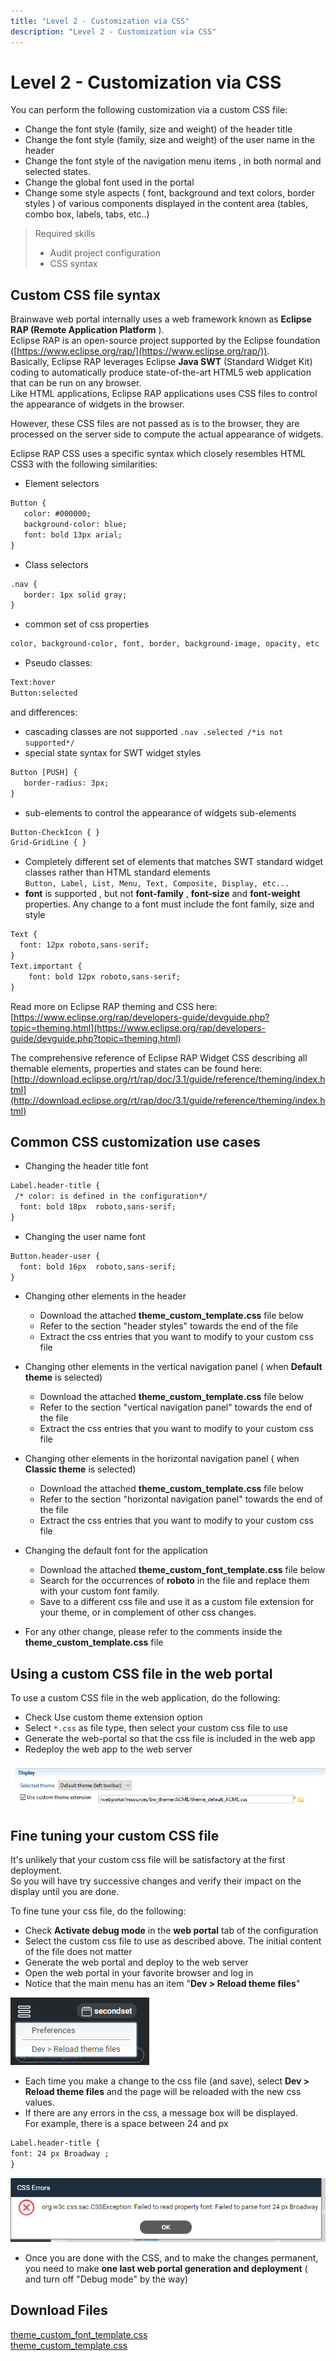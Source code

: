 ```yaml
---
title: "Level 2 - Customization via CSS"
description: "Level 2 - Customization via CSS"
---
```


# Level 2 - Customization via CSS

You can perform the following customization via a custom CSS file:  

- Change the font style (family, size and weight) of the header title
- Change the font style (family, size and weight)  of the user name in the header
- Change the font style of the navigation menu items , in both normal and selected states.
- Change the global font used in the portal
- Change some style aspects ( font, background and text colors, border styles ) of various components displayed in the content area (tables, combo box, labels, tabs, etc..)  

> Required skills  
>
> - Audit project configuration
> - CSS syntax

## Custom CSS file syntax

Brainwave web portal internally uses a web framework known as **Eclipse RAP (Remote Application Platform** ).  
Eclipse RAP is an open-source project supported by the Eclipse foundation ([https://www.eclipse.org/rap/](https://www.eclipse.org/rap/)).  
Basically, Eclipse RAP leverages Eclipse **Java SWT** (Standard Widget Kit) coding to automatically produce state-of-the-art HTML5 web application that can be run on any browser.  
Like HTML applications, Eclipse RAP applications uses CSS files to control the appearance of widgets in the browser.  

However, these CSS files are not passed as is to the browser, they are processed on the server side to compute the actual appearance of widgets.  

Eclipse RAP CSS uses a specific syntax which closely resembles HTML CSS3 with the following similarities:  

- Element selectors  

```page
Button {
   color: #000000;
   background-color: blue;
   font: bold 13px arial;
}
```

- Class selectors  

```page
.nav {
   border: 1px solid gray;
}
```

- common set of css properties  

```page
color, background-color, font, border, background-image, opacity, etc
```

- Pseudo classes:

```page
Text:hover
Button:selected
```

and differences:  

- cascading classes are not supported `.nav .selected /*is not supported*/`
- special state syntax for SWT widget styles

```page
Button [PUSH] {
   border-radius: 3px;
}
```

- sub-elements to control the appearance of widgets sub-elements  

```page
Button-CheckIcon { }
Grid-GridLine { }
```

- Completely different set of elements that matches SWT standard widget classes rather than HTML standard elements  
`Button, Label, List, Menu, Text, Composite, Display, etc...`  
- **font** is supported , but not **font-family** , **font-size** and **font-weight** properties. Any change to a font must include the font family, size and style

```page
Text {
  font: 12px roboto,sans-serif;
}
Text.important {
    font: bold 12px roboto,sans-serif;
}
```

Read more on Eclipse RAP theming and CSS here:  
[https://www.eclipse.org/rap/developers-guide/devguide.php?topic=theming.html](https://www.eclipse.org/rap/developers-guide/devguide.php?topic=theming.html)  

The comprehensive reference of Eclipse RAP Widget CSS describing all themable elements, properties and states can be found here:  
[http://download.eclipse.org/rt/rap/doc/3.1/guide/reference/theming/index.html](http://download.eclipse.org/rt/rap/doc/3.1/guide/reference/theming/index.html)  

## Common CSS customization use cases

- Changing the header title font

```page
Label.header-title {
 /* color: is defined in the configuration*/
  font: bold 18px  roboto,sans-serif;
}
```

- Changing the user name font

```page
Button.header-user {  
  font: bold 16px  roboto,sans-serif;
}
```

- Changing other elements in the header
  - Download the attached **theme\_custom\_template.css** file below
  - Refer to the section "header styles" towards the end of the file
  - Extract the css entries that you want to modify to your custom css file  

- Changing other elements in the vertical navigation panel ( when **Default theme** is selected)
  - Download the attached **theme\_custom\_template.css** file below
  - Refer to the section "vertical navigation panel" towards the end of the file
  - Extract the css entries that you want to modify to your custom css file  

- Changing other elements in the horizontal navigation panel ( when **Classic theme** is selected)
  - Download the attached **theme\_custom\_template.css** file below
  - Refer to the section "horizontal navigation panel" towards the end of the file
  - Extract the css entries that you want to modify to your custom css file  

- Changing the default font for the application
  - Download the attached **theme\_custom\_font\_template.css** file below
  - Search for the occurrences of **roboto** in the file and replace them with your custom font family.
  - Save to a different css file and use it as a custom file extension for your theme, or in complement of other css changes.  

- For any other change, please refer to the comments inside the **theme\_custom\_template.css** file  

## Using a custom CSS file in the web portal

To use a custom CSS file in the web application, do the following:  

- Check Use custom theme extension option
- Select `*.css` as file type, then select your custom css file to use
- Generate the web-portal so that the css file is included in the web app
- Redeploy the web app to the web server  

![Custom CSS file](./images/custom_css_default.png "Custom CSS file")  

## Fine tuning your custom CSS file  

It's unlikely that your custom css file will be satisfactory at the first deployment.  
So you will have try successive changes and verify their impact on the display until you are done.  

To fine tune your css file, do the following:  

- Check **Activate debug mode** in the **web portal** tab of the configuration
- Select the custom css file to use as described above. The initial content of the file does not matter
- Generate the web portal and deploy to the web server
- Open the web portal in your favorite browser and log in
- Notice that the main menu has an item "**Dev \> Reload theme files**"

![Reload theme files](./images/dev-relooad-theme.png "Reload theme files")  

- Each time you make a change to the css file (and save), select **Dev \> Reload theme files**  and the page will be reloaded with the new css values.
- If there are any errors in the css, a message box will be displayed.  
For example, there is a space between 24 and px

```page
Label.header-title {
font: 24 px Broadway ;
}
```

![CSS errors](./images/2018-02-20_0238.png "CSS errors")  

- Once you are done with the CSS, and to make the changes permanent,  
you need to make **one last web portal generation and deployment** ( and turn off "Debug mode" by the way)  

## Download Files

[theme_custom_font_template.css](./css/theme_custom_font_template.css)  
[theme_custom_template.css](./css/theme_custom_template.css)
